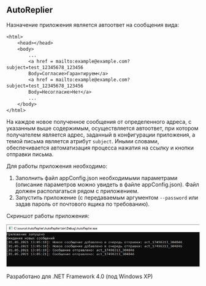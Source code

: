  ## AutoReplier

Назначение приложения является автоответ на сообщения вида:
```
<html>
    <head></head>
    <body>
        ...
        <a href = mailto:example@example.com?subject=test_12345678_123456
        Body=Соглacие>Гарантируем</a>
        <a href = mailto:example@example.com?subject=test_12345678_123456
        Body=Несоглаcие>Нет</a>
        ...
    </body>
</html>
```

На каждое новое полученное сообщения от определенного адреса, с указанным выше содержимым,
осуществляется автоответ, при котором получателем является адрес, заданный в конфигурации приложения,
а темой письма является атрибут `subject`. Иными словами, обеспечивается автоматизация процесса нажатия на ссылку и кнопки отправки письма.

Для работы приложения необходимо:
1. Заполнить файл appConfig.json необходимыми параметрами (описание параметров можно увидеть в файле appConfig.json).
Файл должен располагаться рядом с приложением.
2. Запустить приложение (с передаваемым аргументом `--password` или задав пароль от почтового ящика по требованию).

Скриншот работы приложения:

![Application](img1.png)

Разработано для .NET Framework 4.0 (под Windows XP)
